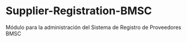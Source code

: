 # Supplier-Registration-BMSC
Módulo para la administración del Sistema de Registro de Proveedores BMSC

